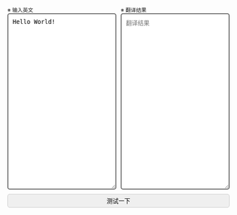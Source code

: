 <!DOCTYPE html>
<html lang="en">
<head>
    <meta charset="UTF-8">
    <title>Chrome网页翻译测试</title>
</head>
<body>
<div>
    <div style="display:flex;column-gap:10px;">
        <div style="flex:1;">
            <label style="font-size:.85em;">※ 输入英文</label>
            <label>
                <textarea placeholder="输入英文"
                          style="height: 30em;padding:10px;border:2px solid #666;border-radius:5px;box-sizing:border-box;width:100%;resize: vertical;">Hello World!</textarea>
            </label>
        </div>
        <div style="flex:1;">
            <label style="font-size:.85em;">※ 翻译结果</label>
            <label>
                <textarea placeholder="翻译结果"
                          style="height: 30em;padding:10px;border:2px solid #666;border-radius:5px;box-sizing:border-box;width:100%;resize: vertical;"></textarea>
            </label>
        </div>
    </div>
    <div style="margin-top:10px;">
        <input type="submit" value="测试一下"
               style="margin:0 auto;padding:5px 10px;border:1px solid #ccc;border-radius:5px;width:100%;">
    </div>
</div>
</body>
<script>
	
	
    function translate() {
        document.querySelector("input[type=submit]").onclick = function () {
            let api = "https://translate.googleapis.com/translate_a/single?client=gtx&sl=en&tl=zh-CN&hl=en-US&dt=t&dt=bd&dj=1&source=icon&tk=294611.294611&q=";
			api = "https://translate.googleapis.com/translate_a/single?client=gtx&sl=en&tl=zh-CN&hl=en-US&dt=t&dt=bd&dj=1"
			const url = new URL(api);
            url.searchParams.set('q', document.getElementsByTagName("textarea")[0].value);

            const xhr = new XMLHttpRequest();
			// 请求方式 url链接 异步方式
            xhr.open('get', url.href, true);
            xhr.setRequestHeader("Content-Type", "application/x-www-form-urlencoded");

            document.getElementsByTagName("textarea")[1].value = "翻译中。。。";

			// 回调函数：处理异步响应结果
            xhr.onreadystatechange = function () {
				// readyState为4表示请求已完成
                if (xhr.readyState != 4) {
					return;
				}
				// status为200表示成功收到响应
				if (xhr.status != 200) {
					// 处理错误：连接超时 net::ERR_CONNECTION_TIMED_OUT
					document.getElementsByTagName("textarea")[1].value = "翻译出错！";
					console.warn(xhr);	
				}
				
				const json = JSON.parse(xhr.responseText);
				console.log(json);
				
				let value = "";
				for (let i = 0; i < json.sentences.length; i++) {
					value += json.sentences[i].trans;
				}
				document.getElementsByTagName("textarea")[1].value = value;
            };

            // 设置超时时间为 5 秒视为错误停止请求
            xhr.timeout = 5000;
            xhr.ontimeout = function () {
                document.getElementsByTagName("textarea")[1].value = "请求 API 超时！";
                console.error("请求超过5s！");
            };

            xhr.send();
        }
    }

    /*window.onload = function () {
    }*/
	
	function onLoadPromise() {
	  return new Promise(function(resolve) {
		window.addEventListener('load', resolve);
	  });
	}
	onLoadPromise().then(function() {
	  // 在整个页面及其依赖资源加载完成后的操作
	});
	
	// 在页面加载完成后执行
    document.addEventListener("DOMContentLoaded", function() {
		translate();
    });

</script>
</html>